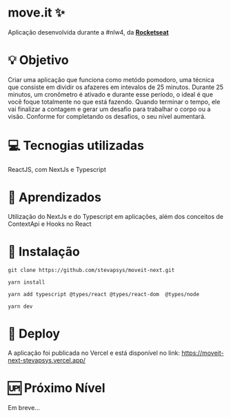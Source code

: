 # move.it :sparkles:

Aplicação desenvolvida durante a #nlw4, da  <a href="https://rocketseat.com.br/">**Rocketseat**</a>

#  :bulb: Objetivo 

Criar uma aplicação que funciona como metódo pomodoro, uma técnica que consiste em dividir os afazeres em intevalos de 25 minutos. Durante 25 minutos, um cronômetro é ativado e durante esse período, o ideal é que você foque totalmente no que está fazendo. Quando terminar o tempo, ele vai finalizar a contagem e gerar um desafio para trabalhar o corpo ou a visão. Conforme for completando os desafios, o seu nível aumentará. 

#  :computer: Tecnogias utilizadas

ReactJS, com NextJs e Typescript 

#  :bookmark_tabs: Aprendizados 

Utilização do NextJs e do Typescript em aplicações, além dos conceitos de ContextApi e Hooks no React 

# :stars: Instalação 

``` git clone https://github.com/stevapsys/moveit-next.git ``` 

``` yarn install ``` 

``` yarn add typescript @types/react @types/react-dom  @types/node ``` 

``` yarn dev ``` 


# :dizzy: Deploy 

A aplicação foi publicada no Vercel e está disponível no link: https://moveit-next-stevapsys.vercel.app/

# :up: Próximo Nível 

Em breve... 

